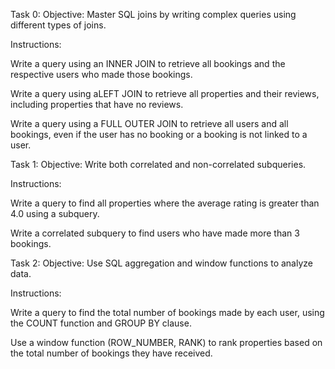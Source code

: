Task 0:
Objective: Master SQL joins by writing complex queries using different types of joins.

Instructions:

Write a query using an INNER JOIN to retrieve all bookings and the respective users who made those bookings.

Write a query using aLEFT JOIN to retrieve all properties and their reviews, including properties that have no reviews.

Write a query using a FULL OUTER JOIN to retrieve all users and all bookings, even if the user has no booking or a booking is not linked to a user.

Task 1:
Objective: Write both correlated and non-correlated subqueries.

Instructions:

Write a query to find all properties where the average rating is greater than 4.0 using a subquery.

Write a correlated subquery to find users who have made more than 3 bookings.

Task 2:
Objective: Use SQL aggregation and window functions to analyze data.

Instructions:

Write a query to find the total number of bookings made by each user, using the COUNT function and GROUP BY clause.

Use a window function (ROW_NUMBER, RANK) to rank properties based on the total number of bookings they have received.
